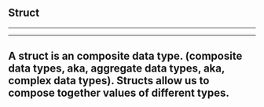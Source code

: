 ## Struct
---
---
A struct is an composite data type. 
(composite data types, aka, aggregate data types, aka, complex data types). 
Structs allow us to compose together values of different types.
---